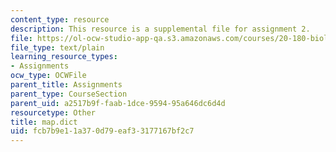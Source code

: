 ```yaml
---
content_type: resource
description: This resource is a supplemental file for assignment 2.
file: https://ol-ocw-studio-app-qa.s3.amazonaws.com/courses/20-180-biological-engineering-programming-spring-2006/fcb7b9e11a370d79eaf33177167bf2c7_map.dict
file_type: text/plain
learning_resource_types:
- Assignments
ocw_type: OCWFile
parent_title: Assignments
parent_type: CourseSection
parent_uid: a2517b9f-faab-1dce-9594-95a646dc6d4d
resourcetype: Other
title: map.dict
uid: fcb7b9e1-1a37-0d79-eaf3-3177167bf2c7
---
```

